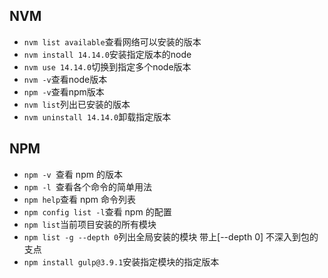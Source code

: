 ## NVM
* `nvm list available`查看网络可以安装的版本
* `nvm install 14.14.0`安装指定版本的node
* `nvm use 14.14.0`切换到指定多个node版本
* `nvm -v`查看node版本
* `npm -v`查看npm版本
* `nvm list`列出已安装的版本
* `nvm uninstall 14.14.0`卸载指定版本
## NPM
- `npm -v `查看 npm 的版本 
- `npm -l `查看各个命令的简单用法
- `npm help`查看 npm 命令列表
- `npm config list -l`查看 npm 的配置
- `npm list`当前项目安装的所有模块
- `npm list -g --depth 0`列出全局安装的模块 带上[--depth 0] 不深入到包的支点
- `npm install gulp@3.9.1`安装指定模块的指定版本